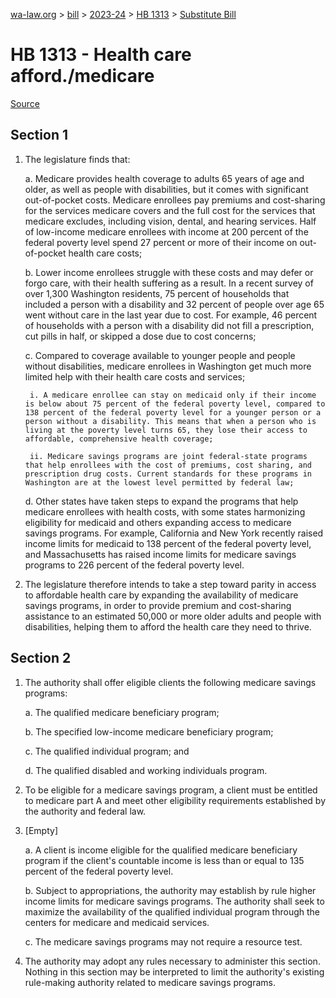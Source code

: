 [wa-law.org](/) > [bill](/bill/) > [2023-24](/bill/2023-24/) > [HB 1313](/bill/2023-24/hb/1313/) > [Substitute Bill](/bill/2023-24/hb/1313/S/)

# HB 1313 - Health care afford./medicare

[Source](http://lawfilesext.leg.wa.gov/biennium/2023-24/Pdf/Bills/House%20Bills/1313-S.pdf)

## Section 1
1. The legislature finds that:

    a. Medicare provides health coverage to adults 65 years of age and older, as well as people with disabilities, but it comes with significant out-of-pocket costs. Medicare enrollees pay premiums and cost-sharing for the services medicare covers and the full cost for the services that medicare excludes, including vision, dental, and hearing services. Half of low-income medicare enrollees with income at 200 percent of the federal poverty level spend 27 percent or more of their income on out-of-pocket health care costs;

    b. Lower income enrollees struggle with these costs and may defer or forgo care, with their health suffering as a result. In a recent survey of over 1,300 Washington residents, 75 percent of households that included a person with a disability and 32 percent of people over age 65 went without care in the last year due to cost. For example, 46 percent of households with a person with a disability did not fill a prescription, cut pills in half, or skipped a dose due to cost concerns;

    c. Compared to coverage available to younger people and people without disabilities, medicare enrollees in Washington get much more limited help with their health care costs and services;

        i. A medicare enrollee can stay on medicaid only if their income is below about 75 percent of the federal poverty level, compared to 138 percent of the federal poverty level for a younger person or a person without a disability. This means that when a person who is living at the poverty level turns 65, they lose their access to affordable, comprehensive health coverage;

        ii. Medicare savings programs are joint federal-state programs that help enrollees with the cost of premiums, cost sharing, and prescription drug costs. Current standards for these programs in Washington are at the lowest level permitted by federal law;

    d. Other states have taken steps to expand the programs that help medicare enrollees with health costs, with some states harmonizing eligibility for medicaid and others expanding access to medicare savings programs. For example, California and New York recently raised income limits for medicaid to 138 percent of the federal poverty level, and Massachusetts has raised income limits for medicare savings programs to 226 percent of the federal poverty level.

2. The legislature therefore intends to take a step toward parity in access to affordable health care by expanding the availability of medicare savings programs, in order to provide premium and cost-sharing assistance to an estimated 50,000 or more older adults and people with disabilities, helping them to afford the health care they need to thrive.

## Section 2
1. The authority shall offer eligible clients the following medicare savings programs:

    a. The qualified medicare beneficiary program;

    b. The specified low-income medicare beneficiary program;

    c. The qualified individual program; and

    d. The qualified disabled and working individuals program.

2. To be eligible for a medicare savings program, a client must be entitled to medicare part A and meet other eligibility requirements established by the authority and federal law.

3. [Empty]

    a. A client is income eligible for the qualified medicare beneficiary program if the client's countable income is less than or equal to 135 percent of the federal poverty level.

    b. Subject to appropriations, the authority may establish by rule higher income limits for medicare savings programs. The authority shall seek to maximize the availability of the qualified individual program through the centers for medicare and medicaid services.

    c. The medicare savings programs may not require a resource test.

4. The authority may adopt any rules necessary to administer this section. Nothing in this section may be interpreted to limit the authority's existing rule-making authority related to medicare savings programs.
